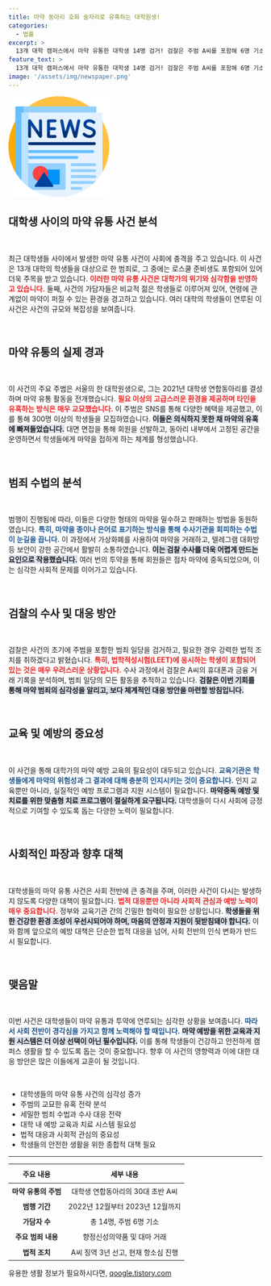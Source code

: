 ```yaml
---
title: 마약 동아리 호화 술자리로 유혹하는 대학원생!
categories:
  - 법률
excerpt: >
  13개 대학 캠퍼스에서 마약 유통한 대학생 14명 검거! 검찰은 주범 A씨를 포함해 6명 기소, 8명 기소유예. 범죄 일당은 고급 술자리에서 마약 투약을 권유하며 조장을 시도, 그 배후에는 충격적인 대학 내 범죄 조직이 숨어 있었다. 클릭해서 스릴 넘치는 이 사건의 전말을 확인하세요!
feature_text: >
  13개 대학 캠퍼스에서 마약 유통한 대학생 14명 검거! 검찰은 주범 A씨를 포함해 6명 기소, 8명 기소유예. 범죄 일당은 고급 술자리에서 마약 투약을 권유하며 조장을 시도, 그 배후에는 충격적인 대학 내 범죄 조직이 숨어 있었다. 클릭해서 스릴 넘치는 이 사건의 전말을 확인하세요!
image: '/assets/img/newspaper.png'
---
```


<p><img src="/assets/img/newspaper.png" alt="kimp 속보" /></p>

<h2 data-ke-size="size26">대학생 사이의 마약 유통 사건 분석</h2>

<p data-ke-size="size16">&nbsp;</p>

<p>최근 대학생들 사이에서 발생한 마약 유통 사건이 사회에 충격을 주고 있습니다. 이 사건은 13개 대학의 학생들을 대상으로 한 범죄로, 그 중에는 로스쿨 준비생도 포함되어 있어 더욱 주목을 받고 있습니다. <b><span style="color: #ee2323;">이러한 마약 유통 사건은 대학가의 위기와 심각함을 반영하고 있습니다.</span></b> 둘째, 사건의 가담자들은 비교적 젊은 학생들로 이루어져 있어, 연령에 관계없이 마약이 퍼질 수 있는 환경을 경고하고 있습니다. 여러 대학의 학생들이 연루된 이 사건은 사건의 규모와 복잡성을 보여줍니다.</p>

<p><br></p>

<h2 data-ke-size="size26">마약 유통의 실제 경과</h2>

<p data-ke-size="size16">&nbsp;</p>

<p>이 사건의 주요 주범은 서울의 한 대학원생으로, 그는 2021년 대학생 연합동아리를 결성하며 마약 유통 활동을 전개했습니다. <b><span style="color: #ee2323;">필요 이상의 고급스러운 환경을 제공하며 타인을 유혹하는 방식은 매우 교묘했습니다.</span></b> 이 주범은 SNS를 통해 다양한 혜택을 제공했고, 이를 통해 300명 이상의 학생들을 모집하였습니다. <b><span style="background-color: #21538527;">이들은 의식하지 못한 채 마약의 유혹에 빠져들었습니다.</span></b> 대면 면접을 통해 회원을 선발하고, 동아리 내부에서 고정된 공간을 운영하면서 학생들에게 마약을 접하게 하는 체계를 형성했습니다.</p>

<p><br></p>

<h2 data-ke-size="size26">범죄 수법의 분석</h2>

<p data-ke-size="size16">&nbsp;</p>

<p>범행이 진행됨에 따라, 이들은 다양한 형태의 마약을 밀수하고 판매하는 방법을 동원하였습니다. <b><span style="color: #1a5490;">특히, 마약을 종이나 은어로 표기하는 방식을 통해 수사기관을 회피하는 수법이 눈길을 끕니다.</span></b> 이 과정에서 가상화폐를 사용하여 마약을 거래하고, 텔레그램 대화방 등 보안이 강한 공간에서 활발히 소통하였습니다. <b><span style="background-color: #21538527;">이는 검찰 수사를 더욱 어렵게 만드는 요인으로 작용했습니다.</span></b> 여러 번의 투약을 통해 회원들은 점차 마약에 중독되었으며, 이는 심각한 사회적 문제를 이어가고 있습니다.</p>

<p><br></p>

<h2 data-ke-size="size26">검찰의 수사 및 대응 방안</h2>

<p data-ke-size="size16">&nbsp;</p>

<p>검찰은 사건의 초기에 주범을 포함한 범죄 일당을 검거하고, 필요한 경우 강력한 법적 조치를 취하겠다고 밝혔습니다. <b><span style="color: #ee2323;">특히, 법학적성시험(LEET)에 응시하는 학생이 포함되어 있는 것은 매우 우려스러운 상황입니다.</span></b> 수사 과정에서 검찰은 A씨의 휴대폰과 금융 거래 기록을 분석하며, 범죄 일당의 모든 활동을 추적하고 있습니다. <b><span style="background-color: #21538527;">검찰은 이번 기회를 통해 마약 범죄의 심각성을 알리고, 보다 체계적인 대응 방안을 마련할 방침입니다.</span></b></p>

<p><br></p>

<h2 data-ke-size="size26">교육 및 예방의 중요성</h2>

<p data-ke-size="size16">&nbsp;</p>

<p>이 사건을 통해 대학가의 마약 예방 교육의 필요성이 대두되고 있습니다. <b><span style="color: #1a5490;">교육기관은 학생들에게 마약의 위험성과 그 결과에 대해 충분히 인지시키는 것이 중요합니다.</span></b> 인지 교육뿐만 아니라, 실질적인 예방 프로그램과 지원 시스템이 필요합니다. <b><span style="background-color: #21538527;">마약중독 예방 및 치료를 위한 맞춤형 치료 프로그램이 절실하게 요구됩니다.</span></b> 대학생들이 다시 사회에 긍정적으로 기여할 수 있도록 돕는 다양한 노력이 필요합니다.</p>

<p><br></p>

<h2 data-ke-size="size26">사회적인 파장과 향후 대책</h2>

<p data-ke-size="size16">&nbsp;</p>

<p>대학생들의 마약 유통 사건은 사회 전반에 큰 충격을 주며, 이러한 사건이 다시는 발생하지 않도록 다양한 대책이 필요합니다. <b><span style="color: #ee2323;">법적 대응뿐만 아니라 사회적 관심과 예방 노력이 매우 중요합니다.</span></b> 정부와 교육기관 간의 긴밀한 협력이 필요한 상황입니다. <b><span style="background-color: #21538527;">학생들을 위한 건강한 환경 조성이 우선시되어야 하며, 마음의 안정과 지원이 뒷받침돼야 합니다.</span></b> 이와 함께 앞으로의 예방 대책은 단순한 법적 대응을 넘어, 사회 전반의 인식 변화가 반드시 필요합니다.</p>

<p><br></p>

<h2 data-ke-size="size26">맺음말</h2>

<p data-ke-size="size16">&nbsp;</p>

<p>이번 사건은 대학생들이 마약 유통과 투약에 연루되는 심각한 상황을 보여줍니다. <b><span style="color: #1a5490;">따라서 사회 전반이 경각심을 가지고 함께 노력해야 할 때입니다.</span></b> <b><span style="background-color: #21538527;">마약 예방을 위한 교육과 지원 시스템은 더 이상 선택이 아닌 필수입니다.</span></b> 이를 통해 학생들이 건강하고 안전하게 캠퍼스 생활을 할 수 있도록 돕는 것이 중요합니다. 향후 이 사건의 영향력과 이에 대한 대응 방안은 많은 이들에게 교훈이 될 것입니다.</p>

<p data-ke-size="size16">&nbsp;</p> 

<ul>
<li>대학생들의 마약 유통 사건의 심각성 증가</li>
<li>주범의 교묘한 유혹 전략 분석</li>
<li>세밀한 범죄 수법과 수사 대응 전략</li>
<li>대학 내 예방 교육과 치료 시스템 필요성</li>
<li>법적 대응과 사회적 관심의 중요성</li>
<li>학생들의 안전한 생활을 위한 종합적 대책 필요</li>
</ul>

<hr />

<table style="width: 100%; border-collapse: collapse;">
<thead>
<tr>
<th style="text-align: center; height: 30px;"><b>주요 내용</b></th>
<th style="text-align: center; height: 30px;"><b>세부 내용</b></th>
</tr>
</thead>
<tbody>
<tr>
<td style="text-align: center; height: 25px;"><b>마약 유통의 주범</b></td>
<td style="text-align: center; height: 25px;">대학생 연합동아리의 30대 초반 A씨</td>
</tr>
<tr>
<td style="text-align: center; height: 25px;"><b>범행 기간</b></td>
<td style="text-align: center; height: 25px;">2022년 12월부터 2023년 12월까지</td>
</tr>
<tr>
<td style="text-align: center; height: 25px;"><b>가담자 수</b></td>
<td style="text-align: center; height: 25px;">총 14명, 주범 6명 기소</td>
</tr>
<tr>
<td style="text-align: center; height: 25px;"><b>주요 범죄 내용</b></td>
<td style="text-align: center; height: 25px;">향정신성의약품 및 대마 거래</td>
</tr>
<tr>
<td style="text-align: center; height: 25px;"><b>법적 조치</b></td>
<td style="text-align: center; height: 25px;">A씨 징역 3년 선고, 현재 항소심 진행</td>
</tr>
</tbody>
</table>
유용한 생활 정보가 필요하시다면, <a href="https://qoogle.tistory.com" rel="dofollow">qoogle.tistory.com</a>


